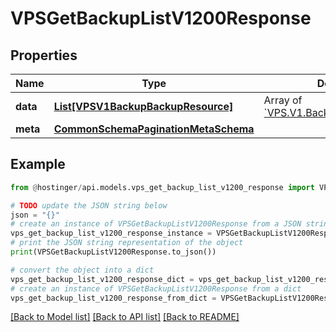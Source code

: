 # VPSGetBackupListV1200Response


## Properties

Name | Type | Description | Notes
------------ | ------------- | ------------- | -------------
**data** | [**List[VPSV1BackupBackupResource]**](VPSV1BackupBackupResource.md) | Array of [&#x60;VPS.V1.Backup.BackupResource&#x60;](#model/vpsv1backupbackupresource) | [optional] 
**meta** | [**CommonSchemaPaginationMetaSchema**](CommonSchemaPaginationMetaSchema.md) |  | [optional] 

## Example

```python
from @hostinger/api.models.vps_get_backup_list_v1200_response import VPSGetBackupListV1200Response

# TODO update the JSON string below
json = "{}"
# create an instance of VPSGetBackupListV1200Response from a JSON string
vps_get_backup_list_v1200_response_instance = VPSGetBackupListV1200Response.from_json(json)
# print the JSON string representation of the object
print(VPSGetBackupListV1200Response.to_json())

# convert the object into a dict
vps_get_backup_list_v1200_response_dict = vps_get_backup_list_v1200_response_instance.to_dict()
# create an instance of VPSGetBackupListV1200Response from a dict
vps_get_backup_list_v1200_response_from_dict = VPSGetBackupListV1200Response.from_dict(vps_get_backup_list_v1200_response_dict)
```
[[Back to Model list]](../README.md#documentation-for-models) [[Back to API list]](../README.md#documentation-for-api-endpoints) [[Back to README]](../README.md)


